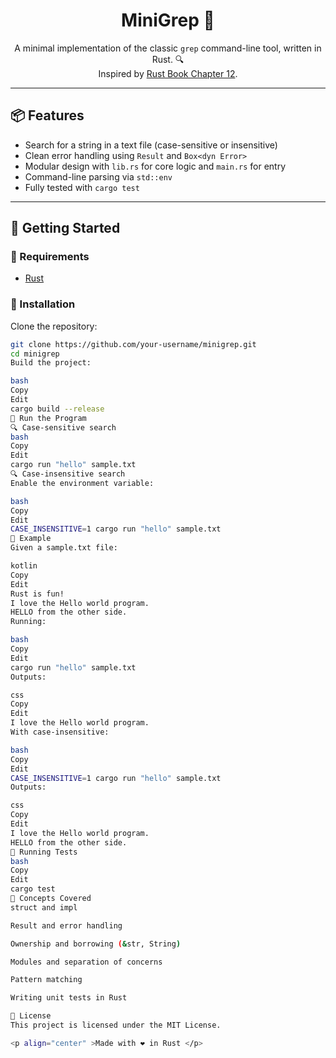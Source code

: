 
<h1 align="center">MiniGrep 🦀</h1>

<p align="center">
A minimal implementation of the classic <code>grep</code> command-line tool, written in Rust. 🔍<br>
Inspired by <a href="https://doc.rust-lang.org/book/ch12-00-an-io-project.html">Rust Book Chapter 12</a>.
</p>

---

## 📦 Features

- Search for a string in a text file (case-sensitive or insensitive)
- Clean error handling using `Result` and `Box<dyn Error>`
- Modular design with `lib.rs` for core logic and `main.rs` for entry
- Command-line parsing via `std::env`
- Fully tested with `cargo test`

---

## 🚀 Getting Started

### 🔧 Requirements

- [Rust](https://www.rust-lang.org/tools/install)

### 🔨 Installation

Clone the repository:

```bash
git clone https://github.com/your-username/minigrep.git
cd minigrep
Build the project:

bash
Copy
Edit
cargo build --release
🧪 Run the Program
🔍 Case-sensitive search
bash
Copy
Edit
cargo run "hello" sample.txt
🔍 Case-insensitive search
Enable the environment variable:

bash
Copy
Edit
CASE_INSENSITIVE=1 cargo run "hello" sample.txt
📂 Example
Given a sample.txt file:

kotlin
Copy
Edit
Rust is fun!
I love the Hello world program.
HELLO from the other side.
Running:

bash
Copy
Edit
cargo run "hello" sample.txt
Outputs:

css
Copy
Edit
I love the Hello world program.
With case-insensitive:

bash
Copy
Edit
CASE_INSENSITIVE=1 cargo run "hello" sample.txt
Outputs:

css
Copy
Edit
I love the Hello world program.
HELLO from the other side.
🧪 Running Tests
bash
Copy
Edit
cargo test
🧠 Concepts Covered
struct and impl

Result and error handling

Ownership and borrowing (&str, String)

Modules and separation of concerns

Pattern matching

Writing unit tests in Rust

📄 License
This project is licensed under the MIT License.

<p align="center" >Made with ❤️ in Rust </p> 
